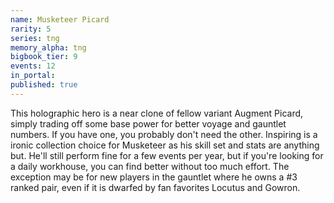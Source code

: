 ```yaml
---
name: Musketeer Picard
rarity: 5
series: tng
memory_alpha: tng
bigbook_tier: 9
events: 12
in_portal:
published: true
---
```


This holographic hero is a near clone of fellow variant Augment Picard, simply trading off some base power for better voyage and gauntlet numbers. If you have one, you probably don't need the other. Inspiring is a ironic collection choice for Musketeer as his skill set and stats are anything but. He'll still perform fine for a few events per year, but if you're looking for a daily workhouse, you can find better without too much effort. The exception may be for new players in the gauntlet where he owns a #3 ranked pair, even if it is dwarfed by fan favorites Locutus and Gowron.
